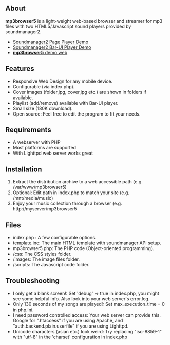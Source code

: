 ﻿## About

**mp3browser5** is a light-weight web-based browser and streamer for mp3 files with two HTML5/Javascript sound players provided by soundmanager2.
+ [Soundmanager2 Page Player Demo][1]
+ [Soundmanager2 Bar-UI Player Demo][2]
+ [**mp3browser5** demo web][3] 

## Features

+ Responsive Web Design for any mobile device.
+ Configurable (via index.php).
+ Cover images (folder.jpg, cover.jpg etc.) are shown in folders if available.
+ Playlist (add/remove) available with Bar-UI player.
+ Small size (180K download).
+ Open source: Feel free to edit the program to fit your needs.

## Requirements

+ A webserver with PHP
+ Most platforms are supported
+ With Lighttpd web server works great

## Installation

1. Extract the distribution archive to a web accessible path (e.g. /var/www/mp3browser5)
2. Optional: Edit path in index.php to match your site (e.g. /mnt/media/music)
3. Enjoy your music collection through a browser (e.g. http://myserver/mp3browser5

## Files

+ index.php : A few configurable options.
+ template.inc: The main HTML template with soundmanager API setup.
+ mp3browser5.php: The PHP code (Object-oriented programming).
+ /css: The CSS styles folder.
+ /images: The image files folder.
+ /scripts: The Javascript code folder.

## Troubleshooting

+ I only get a blank screen!: Set 'debug' => true in index.php, you might see some helpful info. Also look into your web server's error.log.
+ Only 130 seconds of my songs are played!: Set max_execution_time = 0 in php.ini.
+ I need password controlled access: Your web server can provide this. Google for ".htaccess" if you are using Apache, and "auth.backend.plain.userfile" if you are using Lighttpd.
+ Unicode characters (asian etc.) look weird: Try replacing "iso-8859-1" with "utf-8" in the 'charset' configuration in index.php

[1]: http://www.schillmania.com/projects/soundmanager2/demo/page-player/
[2]: http://www.schillmania.com/projects/soundmanager2/demo/bar-ui/
[3]: http://mp3browser5.informaticoszgz.org

